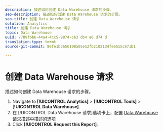 ```yaml
---
description: 描述如何创建 Data Warehouse 请求的步骤。
seo-description: 描述如何创建 Data Warehouse 请求的步骤。
seo-title: 创建 Data Warehouse 请求
solution: Analytics
title: 创建 Data Warehouse 请求
topic: Data Warehouse
uuid: 7789fbb6-44a4-4cc5-9874-c63 db4 a6 d74 d
translation-type: tm+mt
source-git-commit: 86fe1b3650100a05e52fb2102134fee515c871b1

---
```



# 创建 Data Warehouse 请求

描述如何创建 Data Warehouse 请求的步骤。

1. Navigate to **[!UICONTROL Analytics]** &gt; **[!UICONTROL Tools]** &gt; **[!UICONTROL Data Warehouse]**.
1. 在 [!UICONTROL Data Warehouse 请求]选项卡上，配置 [Data Warehouse 请求描述](../../export/data-warehouse/data-warehouse.md#section_F21C78ED36884C389C852E876AF5CDE8)中描述的选项
1. Click **[!UICONTROL Request this Report]**.
